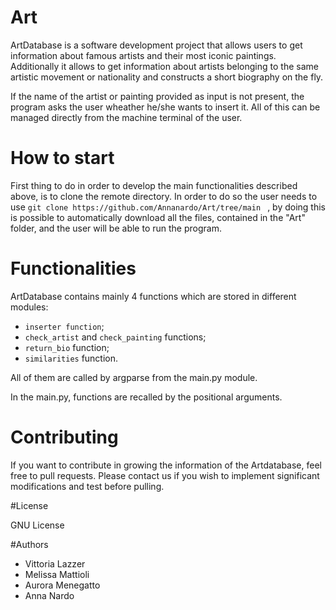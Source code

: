 # Art

ArtDatabase is a software development project that allows users to 
get information about famous artists and their most iconic paintings. 
Additionally it allows to get information about artists belonging to the
same artistic movement or nationality and constructs a short biography on the fly.

If the name of the artist or painting provided as input is not present,
the program asks the user wheather he/she wants to insert it. 
All of this can be managed directly from the machine terminal of the user.

# How to start

First thing to do in order to develop the main functionalities described above,
is to clone the remote directory. In order to do so the user needs to use 
 `git clone https://github.com/Annanardo/Art/tree/main ` , by doing this is possible to
automatically download all the files, contained in the "Art" folder, and the user will be 
able to run the program.

# Functionalities

ArtDatabase contains mainly 4 functions which are stored in different modules:

-  `inserter function`;
-  `check_artist` and  `check_painting` functions;
-  `return_bio` function;
-  `similarities` function.

All of them are called by argparse from the main.py module.

In the main.py, functions are recalled by the positional arguments.





# Contributing

If you want to contribute in growing the information of the Artdatabase, feel free to pull requests.
Please contact us if you wish to implement significant modifications and test before pulling.

#License

GNU License

#Authors

- Vittoria Lazzer
- Melissa Mattioli
- Aurora Menegatto
- Anna Nardo
